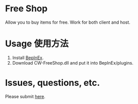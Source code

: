 # Free Shop

Allow you to buy items for free. Work for both client and host.

# Usage 使用方法

1. Install [BepInEx](https://github.com/BepInEx/BepInEx).
2. Download CW-FreeShop.dll and put it into BepInEx/plugins.

# Issues, questions, etc.
Please submit [here](https://github.com/ShingekiNoRex/CW-FreeShop/issues).